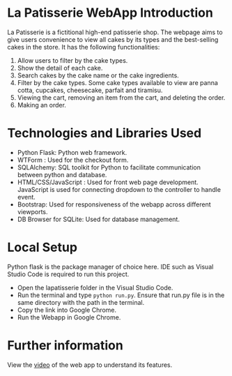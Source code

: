 # La Patisserie WebApp Introduction 
La Patisserie is a fictitional high-end patisserie shop. The webpage aims to 
give users convenience to view all cakes by its types and the best-selling cakes in the store. It has the following functionalities: 
1. Allow users to filter by the cake types. 
2. Show the detail of each cake.  
3. Search cakes by the cake name or the cake ingredients. 
4. Filter by the cake types. Some cake types available to view are panna cotta, cupcakes, cheesecake, parfait and tiramisu.  
5. Viewing the cart, removing an item from the cart, and deleting the order. 
6. Making an order. 


# Technologies and Libraries Used 
- Python Flask: Python web framework. 
- WTForm : Used for the checkout form. 
- SQLAlchemy: SQL toolkit for Python to facilitate communication between python and database. 
- HTML/CSS/JavaScript : Used for front web page development. JavaScript is used for connecting dropdown to the controller to handle event. 
- Bootstrap: Used for responsiveness of the webapp across different viewports. 
- DB Browser for SQLite: Used for database management. 


# Local Setup 
Python flask is the package manager of choice here. IDE such as Visual Studio Code is required to run  this project. 
- Open the lapatisserie folder in the Visual Studio Code.
- Run the terminal and type `python run.py`. Ensure that run.py file is in the same directory with the path in the terminal.
- Copy the link into Google Chrome. 
- Run the Webapp in Google Chrome. 


# Further information

View the [video](https://www.youtube.com/watch?v=4jLl3x35LkU) of the web app to understand its features.

